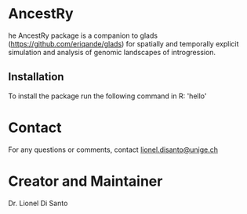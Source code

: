 # AncestRy
he AncestRy package is a companion to glads (https://github.com/eriqande/glads) for spatially and temporally explicit simulation and analysis of genomic landscapes of introgression.

## Installation
To install the package run the following command in R:
'hello'

# Contact
For any questions or comments, contact lionel.disanto@unige.ch

# Creator and Maintainer
Dr. Lionel Di Santo

